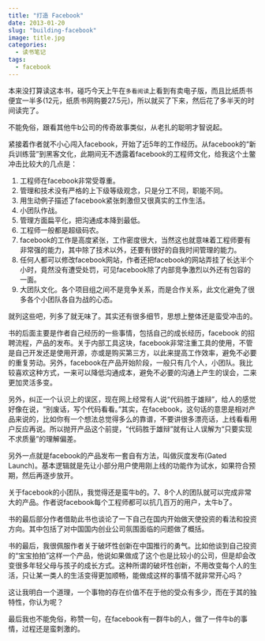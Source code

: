 ```yaml
---
title: "打造 Facebook"
date: 2013-01-20
slug: "building-facebook"
image: title.jpg
categories:
  - 读书笔记
tags:
  - facebook
---
```


本来没打算读这本书，碰巧今天上午在<code>多看阅读</code>上看到有卖电子版，而且比纸质书便宜一半多(12元，纸质书网购要27.5元)，所以就买了下来，然后花了多半天的时间读完了。

不能免俗，跟看其他牛b公司的传奇故事类似，从老扎的聪明才智说起。

紧接着作者就不小心闯入facebook，开始了近5年的工作经历。从facebook的“新兵训练营”到黑客文化，此期间无不透露着facebook的工程师文化，给我这个土鳖冲击比较大的几点是：

1. 工程师在facebook非常受尊重。
2. 管理和技术没有严格的上下级等级观念，只是分工不同，职能不同。
3. 用生动例子描述了facebook紧张刺激但又很真实的工作生活。
4. 小团队作战。
5. 管理方面扁平化，把沟通成本降到最低。
6. 工程师一般都是超级码农。
7. facebook的工作是高度紧张，工作密度很大，当然这也就意味着工程师要有非常强的能力，其中除了技术以外，还要有很好的自我时间管理的能力。
8. 任何人都可以修改facebook网站，作者还把facebook的网站弄挂了长达半个小时，竟然没有遭受处罚，可见facebook除了内部竞争激烈以外还有包容的一面。
9. 大团队文化。各个项目组之间不是竞争关系，而是合作关系，此文化避免了很多各个小团队各自为战的心态。

就列这些吧，列多了就无味了。其实还有很多细节，思想上整体还是蛮受冲击的。

书的后面主要是作者自己经历的一些事情，包括自己的成长经历，facebook 的招聘流程，产品的发布。关于内部工具这块，facebook非常注重工具的使用，不管是自己开发还是使用开源，亦或是购买第三方，以此来提高工作效率，避免不必要的重复劳动。另外，facebook在产品开始阶段，一般只有几个人，小团队。我比较喜欢这种方式，一来可以降低沟通成本，避免不必要的沟通上产生的误会，二来更加灵活多变。

另外，纠正一个认识上的误区，现在网上经常有人说“代码胜于雄辩”，给人的感觉好像在说，“别废话，写个代码看看。”其实，在facebook，这句话的意思是相对产品来说的，比如你有一个想法总觉得多么的靠谱，不要讲很多漂亮话，上线看看用户反应再说。所以抛开产品这个前提，“代码胜于雄辩”就有让人误解为“只要实现不求质量”的理解偏差。

另外一点就是facebook的产品发布一套自有方法，叫做灰度发布(Gated Launch)。基本逻辑就是先让小部分用户使用刚上线的功能作为试水，如果符合预期，然后再逐步放开。

关于facebook的小团队，我觉得还是蛮牛b的。7、8个人的团队就可以完成非常大的产品。作者说facebook每个工程师都可以抗几百万的用户，太牛b了。

书的最后部分作者借助此书也谈论了一下自己在国内开始做天使投资的看法和投资方向。其中包括了对中国国内创业公司氛围面临的问题做了概括。

书的最后，我很佩服作者关于破坏性创新在中国推行的勇气。比如他谈到自己投资的“宝宝拍拍”这样一个产品，他说如果做成了这个也是比较小的公司，但是却会改变很多年轻父母与孩子的成长方式。这种所谓的破坏性创新，不用改变每个人的生活，只让某一类人的生活变得更加顺畅，能做成这样的事情不就非常开心吗？

这让我明白一个道理，一个事物的存在价值不在于他的受众有多少，而在于其的独特性，你认为呢？

最后我也不能免俗，称赞一句，在facebook有一群牛b的人，做了一件牛b的事情，过程还是蛮刺激的。
